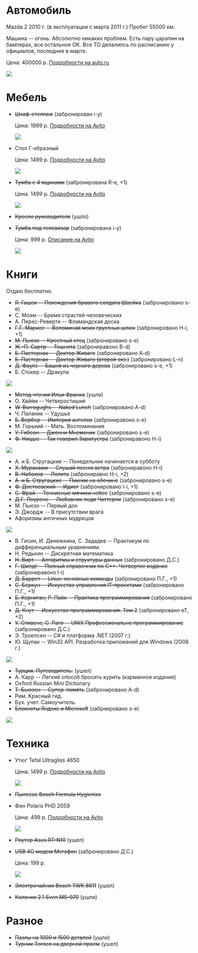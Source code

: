 # Автомобиль

Mazda 2 2010 г. (в эксплуатации с марта 2011 г.) Пробег 55000 км.

Машина -- огонь. Aбсолютно никаких проблем. Есть пару царапин на бамперах, все остальное ОК. Все ТО делалилсь по расписанию у официалов, последнее в марте.

Цена: 400000 р. [Подробности на auto.ru](http://auto.ru/cars/used/sale/1011550721-99fab)

![](https://dl.dropboxusercontent.com/u/35062521/IMG_3588.JPG)

# Мебель

* ~~Шкаф-стеллаж~~ (забронирован i-y)

  Цена: 1999 р.
  [Подробности на Avito](https://www.avito.ru/moskva/mebel_i_interer/shkaf-stellazh_549580954)

  ![](https://dl.dropboxusercontent.com/u/35062521/IMG_3681.JPG)

* Стол Г-образный

  Цена: 1499 р.
  [Подробности на Avito](https://www.avito.ru/moskva/mebel_i_interer/stol_g-obraznyy_549583454)

  ![](https://dl.dropboxusercontent.com/u/35062521/IMG_3683.JPG)

* ~~Тумба с 4 ящиками~~ (забронирована R-e, +1)

  Цена: 1499 р.
  [Подробности на Avito](https://www.avito.ru/moskva/mebel_i_interer/tumba_s_4_yaschikami_549579261)

  ![](https://dl.dropboxusercontent.com/u/35062521/IMG_3684.JPG)

* ~~Кресло руководителя~~ (ушло)
* ~~Тумба под телевизор~~ (забронирована i-y)

  Цена: 999 р.
  [Oписание на Avito](https://www.avito.ru/moskva/mebel_i_interer/tumba_pod_tv_ikea_549593014)

  ![](https://dl.dropboxusercontent.com/u/35062521/IMG_3688.JPG)

# Книги
  Отдаю бесплатно.

  * ~~Я. Гашек -- Похождения бравого солдата Швейка~~ (забронировано s-e)
  * С. Моэм -- Бремя страстей человеческих
  * А. Перес-Реверте -- Фламандская доска
  * ~~Г.Г. Маркес -- Вспоминая моих грустных шлюх~~ (забронировано H-i, +1)
  * ~~М. Пьюзо -- Крестный отец~~ (забронировано s-e)
  * ~~Ж.-П. Сартр -- Тошнота~~ (заброниравоно B-d)
  * ~~Б. Пастернак -- Доктор Живаго~~ (забронировано A-d)
  * ~~Б. Пастернак -- Доктор Живаго (второй экз.)~~ (забронировано L-n)
  * ~~Д. Фаулз -- Башня из черного дерева~~ (забронировано s-e, +1)
  * Б. Стокер -- Дракула

  ![](https://dl.dropboxusercontent.com/u/35062521/IMG_3691.JPG)

  * ~~Метод чтения Ильи Франка~~ (ушли)
  * О. Хайям -- Четверостишия
  * ~~W. Burrogughs -- Naked Lunch~~ (забронировано A-d)
  * Ч. Паланик -- Удушье
  * ~~Б. Вербер -- Империя ангелов~~ (заброниравоно s-e)
  * М. Горький -- Мать. Воспоминания
  * ~~У. Гибсон -- Джонни Мнемоник~~ (забронировано s-e)
  * ~~Ф. Ницше -- Так говорил Заратустра~~ (заброниравоно H-i)

  ![](https://dl.dropboxusercontent.com/u/35062521/IMG_3692.JPG)

  * А. и Б. Стругацкие -- Понедельник начинается в субботу
  * ~~Х. Мураками -- Слушай песню ветра~~ (заброниравоно H-i)
  * ~~В. Набоков -- Лолита~~ (заброниравно H-i, +2)
  * ~~А. и Б. Стругацкие -- Пикник на обочине~~ (забронировано s-e)
  * ~~Ф. Достоевский -- Идиот~~ (забронировано l-i, +1)
  * ~~С. Фрай -- Теннисные мячики небес~~ (забронировано s-e)
  * ~~Д.Г. Лоуренс -- Любовник леди Чаттерли~~ (забронировано s-e)
  * М. Пьюзо -- Первый дон
  * Э. Джордж -- В присутствии врага
  * Афоризмы античных мудрецов

  ![](https://dl.dropboxusercontent.com/u/35062521/IMG_3694.JPG)

  * В. Гисин, И. Денежкина, С. Зададев -- Практикум по дифференциальным уравнениям.
  * Н. Редькин -- Дискретная математика
  * ~~Н. Вирт -- Алгоритмы и структуры данных~~ (забронировано Д.С.)
  * ~~Г. Шилдт -- Полный справочник по C++. Четвертое издание~~ (заброниравоно l-i)
  * ~~Д. Баррет -- Linux: основные команды~~ (забронировано П.Г., +1)
  * ~~C. Беркун -- Искусство управления IT-проектами~~ (забронировано П.Г., +1)
  * ~~Б. Керниган, Р. Пайк -- Практика программирования~~ (забронировано П.Г., +1)
  * ~~Д. Кнут -- Искусство программирования. Том 2~~ (забронировано eT, +2)
  * ~~У. Стивенс, С. Раго -- UNIX Профессиональне программирование~~ (забронировано Д.С.)
  * Э. Троелсен -- C# и платформа .NET (2007 г.)
  * Ю. Щупак -- Win32 API. Разработка приложений для Windows (2008 г.)

  ![](https://dl.dropboxusercontent.com/u/35062521/IMG_3698.JPG)

  * ~~Турция. Путеводитель.~~ (ушел)
  * A. Карр -- Легкий способ бросить курить (карманное издание)
  * Oxford Russian Mini Dictionary
  * ~~Т. Бьюзен -- Супер-память~~ (забронировано A-d)
  * Рим. Красный гид.
  * Бух. учет. Самоучитель.
  * ~~Блокноты Яндекс и Microsoft~~ (забрнировано s-e)

  ![](https://dl.dropboxusercontent.com/u/35062521/IMG_3697.JPG)

# Техника

* Утюг Tefal Ultragliss 4650

  Цена: 1499 р.
  [Подробности на Avito](https://www.avito.ru/moskva/bytovaya_tehnika/utyug_tefal_ultragliss_4650_550410076)
  
  ![](https://dl.dropboxusercontent.com/u/35062521/iron.jpg)

* ~~Пылесос Bosch Formula Hygienixx~~
* Фен Polaris PHD 2059

  Цена: 499 р.
  [Подробности на Avito](https://www.avito.ru/moskva/bytovaya_tehnika/fen_polaris_phd_2059_549677899)

  ![](https://dl.dropboxusercontent.com/u/35062521/IMG_3712.JPG)

* ~~Роутер Asus RT-N10~~ (ушел)
* ~~USB 4G модем Мегафон~~ (забронировано Д.С.)

  Цена: 199 р.

  ![](https://dl.dropboxusercontent.com/u/35062521/IMG_3699.JPG)

* ~~Электрочайник Bosch TWK 8611~~ (ушел)
* ~~Колонки 2.1 Sven MS-970~~ (ушли)

# Разное

* ~~Пазлы на 1000 и 1500 деталей~~ (ушли)
* ~~Турник Torneo на дверной проем~~ (ушел)

